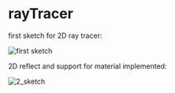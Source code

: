 # rayTracer

first sketch for 2D ray tracer:

![first sketch](https://raw.githubusercontent.com/tabokie/rayTracer/master/firstSketch.png)

2D reflect and support for material implemented:

![2_sketch](https://raw.githubusercontent.com/tabokie/rayTracer/master/sketch_2.png)
